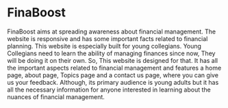 # FinaBoost
FinaBoost aims at spreading awareness about financial management. The website is responsive and has some important facts related to financial planning.
This website is especially built for young collegians. Young Collegians need to learn the ability of managing finances since now, They will be doing it on their own.
So, This website is designed for that. It has all the important aspects related to financial management and features a home page, about page, Topics page and a contact us page, where you can give us your feedback.
Although, its primary audience is young adults but it has all the necessary information for anyone interested in learning about the nuances of financial management.

